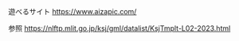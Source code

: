 遊べるサイト
https://www.aizapic.com/

参照
https://nlftp.mlit.go.jp/ksj/gml/datalist/KsjTmplt-L02-2023.html